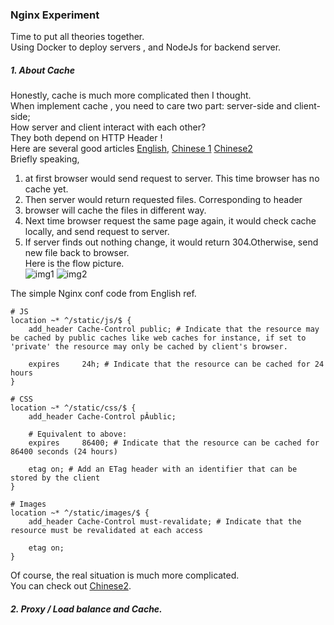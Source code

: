 ### Nginx Experiment  
Time to put all theories together.  
Using Docker to deploy servers , and NodeJs for backend server.  

##### 1. About Cache  
Honestly, cache is much more complicated then I thought.  
When implement cache , you need to care two part: server-side and client-side;  
How server and client interact with each other?  
They both depend on HTTP Header !  
Here are several good articles [English](https://www.theodo.fr/blog/2016/06/improve-the-performance-of-your-webapp-configure-nginx-to-cache/), [Chinese 1](https://blog.othree.net/log/2012/12/22/cache-control-and-etag/)  [Chinese2](https://blog.toright.com/posts/3414/%E5%88%9D%E6%8E%A2-http-1-1-cache-%E6%A9%9F%E5%88%B6.html)  
Briefly speaking,   
1. at first browser would send request to server. This time browser has no cache yet.  
2. Then server would return requested files. Corresponding to header
3. browser will cache the files in different way.  
4. Next time browser request the same page again, it would check cache locally, and send request to server.  
5. If server finds out nothing change, it would return 304.Otherwise, send new file back to browser.    
Here is the flow picture.  
![img1]()
![img2]()

The simple Nginx conf code from English ref.  
```
# JS
location ~* ^/static/js/$ {
    add_header Cache-Control public; # Indicate that the resource may be cached by public caches like web caches for instance, if set to 'private' the resource may only be cached by client's browser.

    expires     24h; # Indicate that the resource can be cached for 24 hours
}

# CSS
location ~* ^/static/css/$ {
    add_header Cache-Control pÂublic;

    # Equivalent to above:
    expires     86400; # Indicate that the resource can be cached for 86400 seconds (24 hours)

    etag on; # Add an ETag header with an identifier that can be stored by the client
}

# Images
location ~* ^/static/images/$ {
    add_header Cache-Control must-revalidate; # Indicate that the resource must be revalidated at each access

    etag on;
}
```

Of course, the real situation is much more complicated.  
You can check out [Chinese2](https://blog.toright.com/posts/3414/%E5%88%9D%E6%8E%A2-http-1-1-cache-%E6%A9%9F%E5%88%B6.html).    

##### 2. Proxy / Load balance and Cache.  
